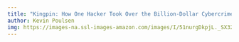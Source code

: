 ```yaml
---
title: "Kingpin: How One Hacker Took Over the Billion-Dollar Cybercrime Underground"
author: Kevin Poulsen
img: https://images-na.ssl-images-amazon.com/images/I/51nurgDkpjL._SX321_BO1,204,203,200_.jpg
---
```

